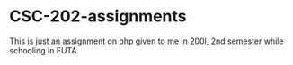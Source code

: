 # CSC-202-assignments

This is just an assignment on php given to me in 200l, 2nd semester while schooling in FUTA.
